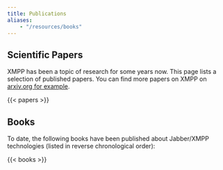 ```yaml
---
title: Publications
aliases:
    - "/resources/books"
---
```


## Scientific Papers

XMPP has been a topic of research for some years now. This page lists a selection of published papers. You can find more papers on XMPP on [arxiv.org for example](https://arxiv.org/search/?query=xmpp&searchtype=all&abstracts=show&order=-announced_date_first&size=50).

{{< papers >}}

## Books

To date, the following books have been published about Jabber/XMPP technologies (listed in reverse chronological order):

{{< books >}}
